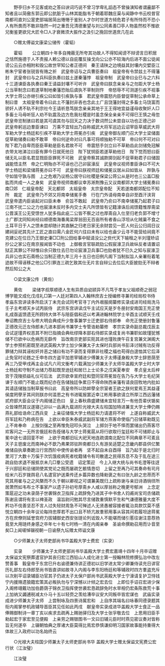 <!-- { "loadSidebar": true } -->
　　野亭归乡不见客或劝之答曰谀词巧说不曾习学卑礼謟态不曾操演知者谓麄鄙不知者且以简傲东郭云即公肮脏于山林其能脂韦于朝着耶魏庄渠与闻静中书云校昔官南都司直刘公寔吏部端居简出惓惓于鉴别人才尔时世道方倾危君子有所恃而不恐小人有所畏而不敢非隐然一时之重吾兄清德重望与刘公同素善□亭人物虽然校不惟欲兄衡鉴更欲兄大匠令□人才衰微须大振作之汲引之挽回世道庶几在此 

　　○赠太傅谥文康梁公储传（霍韬） 

　　霍韬 
　　公立朝四十年多自掩蔽无所夸其功故人不得知闻谤不辩谤言日积居之恬然施德于人不责报人赖公德以自庇覆反操戈向公公亦不较海内后进不面公徒闻谤公云云亦相附和毁公故世罕知公者正德间　秦王请陕之边境益其封壤内交嬖臣江彬朱宁宦者张锐皆有赂之祈　武皇帝诏与之兵曹臣奏曰　祖皇帝有令禁兹土不得藩封　武皇帝曰与之兵科臣执奏曰兹土遂秦藩悖　祖皇帝制　武皇帝曰业巳与之六科十三道谏臣各执奏曰秦王请益封壤不可听许　武皇帝曰朕念亲亲与之勿距大学士杨公当草制念曰若遂草制地秦藩恐贻后虞执不草制则忤　帝怒辱不可测遂引疾不视事大学士蒋公亦继引疾公曰如皆引疾孰与事　君武皇帝震怒内臣督促草制公承命草上制曰昔　太祖皇帝着令曰此土不藩封非吝也念此土广且饶藩封得之多畜士马饶富而骄奸人诱不轨不利宗社今王请祈恳笃朕念亲亲其地于王王得地宜益谨母收聚奸人□多畜士马毋听狂人劝不轨震及边方危我社稷是时虽念保全亲亲不可得巳王慎之毋忽　武皇帝览制骇曰若是其可虞其勿与回天之力决于数词然公未尝自以功也正德己卯　武皇帝躬巡边羣臣谏曰　万乘不宜轻出乃自称威武大将军巡边云诏宰臣草威武大将军勑大学士杨廷和引疾不草勑大学士蒋冕亦引疾　武皇帝御左顺门召大学士梁储面促草勑储奏曰勑不敢草　帝曰何逆命对曰凡事可将顺独勑不可草　帝曰何不可对曰　陛下君乃自卑而臣臣草勑是臣名君故不可　帝震怒手剑立曰不草勑齿此剑储免冠解衣带太地涕泣曰臣有罪今日就死他日　陛下犹悯臣若遂草勑他日　陛下觉而怒曰臣储无礼以臣名君显戮臣臣罪死不可赦　武皇帝察其诚款掷剑起不促草勑君子曰储固诚能悟主然　帝之仁明殆亦不可诬也己己卯宸濠反　武皇帝议视师羣臣诤曰不可大学士杨廷和梁储蒋冕亦曰不可　武皇帝曰朕视师廷和储冕议居从曰如皆从　跸孰与守如皆守孰与图　上之危艰乃议杨公居守曰社稷是保梁公蒋公从是时也三公盖□股肱而共成一人之身矣　武皇帝视师南都议幸苏淅荆豫云又议南都郊大学士储冕奏曰南□郊　仁祖皇帝配　天北都郊　太祖皇帝　太宗皇帝配　天若遂南都郊配位不知所　裁定　武皇帝乃不郊又将南幸储冕手奏　行在门外请母南幸自卯至酉汗浃背　武皇帝遣内臣谕起对曰臣未奉　俞旨不敢起　武皇帝乃俞曰不南幸储冕乃起君子曰江南不扰二公之力也宸濠未反时多内交士夫凡所馈皆有记籍濠诛后阅馈籍惟厚斋梁公晋溪王公无受馈世人犹多指此疵二公皆不察之过也厚斋自入仕至归老负郭不增寸土广郡沈同知尚经曰顺德南海番禺梁厚翁田无百亩所有者香山浮坦从化贼巢不食之土耳平日于人之馈未尝却随计其直酬之归老日家无余财尝见一匠人何云公归闾日议建祠妥祀其先计工匠之直曰需八金匠何六往曰未有以给也盍少云寻不能营给祠竟不克建公在位日乃王御史溱□□刑公田给事中赋请没公之赀代天下输租之半刘瑾矫诏抄公之家公在南京报闻皆不动也　上御极言官联疏劾公假宸濠卫兵故纵反者请置诏狱正其罪公不辩惟曰余只致仕去巳勿论宸濠卫兵事□也劾者犹不巳久之知与宸濠卫兵非公也实石斋杨公当制正德九年三月十五日也旧例凡阁下当制拟旨人亲署衔着笔迹故不得诬移之他公□引罪连三疏乞致其仕无片言自辩公去位后大臣披劾无不辩者然后知公之大 

　　○梁文康公传（黄佐） 

　　黄佐 
　　梁储字叔厚顺德人生有异质自幼颕异不凡笃于孝友父祖顺奇之弱冠博学能文成化戊戌礼□第一人廷对第四人入翰林庶吉士授编修寻兼司经局校书侍　孝庙东宫讲读多所启沃丁未充会试同考官寻丁内外艰服阕纂修实录成进司经局洗马壬子主考顺天乡试丙辰侍　武宗东宫讲读戊午主试应天是岁冬册封安南国王充正使礼成亟返馈遗无所顾持大体不与陪臣倡和还以考满进翰林院学士辛酉主试顺天壬戌奉诏教庶吉士与修大明会典成升少詹事兼学士迁吏部右侍郎奉　命充正使册封鲁藩正德改元迁左侍郎未几进本部尚书兼学士专管诰勑纂修　孝宗实录命副总裁戊辰主会试逆瑾弄权恶其不附巳指摘会典纰缪降本部右侍郎实录成复尚书兼职如故瑾犹憾储不巳欲中以危祸而无繇传　旨改南京吏部实阨其进也瑾败庚午召复宫兼文渊阁大学士参预机密既至进武英殿大学士加少保兼太子太保时兵部尚书彭泽讨贼有功反得罪储力辩其诬权奸并恶之储曰有功不录而复得罪非社稷之福也苟得白遑恤其它后泽止免官时论韪之壬申冬四方盗平加恩宰辅进少傅兼太子太傅谨身殿大学士辞恩荫至再三乃受甲戌再主会试凡六司文衡考六载满加少师兼太子太师华盖殿大学士时大学士杨廷和守制不出储力荐起既至逊廷和居巳上士论多之戊寅夏奉安　孝贞皇太后梓宫于茂陵损益礼仪可后法　武宗欲幸宣府廷和暨同官蒋冕皆在告乃与大学士毛纪哭谏于左顺门不能止既而纪亦在告储独廷争累日不得命陜西亲藩有请良田牧地内批如其请适储独当制草报书曰此　高皇帝所以防衅孽全宗室者王欲之朕何爱焉王其益谨侯度罔孽牙其间则朕亦何滥恩之有书进辄报罢近幸江彬用事欲请立所厚江西远藩储贰府部大臣会议于内阁储正色曰　皇上春秋鼎盛建储未宜轻言万一有他吾辈伏锧矣众皆竦然其议遂寝己卯以一品满九载进阶光禄大夫左柱国加特进兼支大学士俸仍赐燕礼部给诰命江西兵变　上亲征储偕大学士杨廷和力请遣将不听　上遂自称威武大将军廷和乃称病在告　上欲以幸臣朱泰威武副将军储方燕客命使临门召储草勑既见　上不肯奉命　上按剑强之至再惟免冠叩头哭泣　上掷剑于地不怿而罢储出仍燕客尽欢客问之一无所言俄廷和告痊储与大学士蒋冕扈从将行欲取行玺廷和不可储即止与冕中途七请回銮不听　上欲于南都旧坛大祀天地连疏谓南北配位不同典章不可紊且天子主鬯废北而南神必不歆乃弗果郊驻跸南都日久有游吴适楚之念畿内郡县供亿繁难储自执章奏跪泣行宫西阶中使传谕者再　坚不起自未自酉得　旨乃起于是北归时里河丁大数十万傒于次饥饿疫病死者枕籍储令有司散遣之民得苏息不及于乱在途三疏自劾求退不报抵京未几□羣公受遗　诏定策迎　今上入继大统与尚书毛澄等往迓于兴邸廷和忌储阴使其党论之既而屡疏乞骸情恳切　上留之至再乃可其奏命有司月给米六石岁拨舆皂八名遣官护送乘传还乡葢异数也降勑褒之有曰张九龄之忠荩而不究其用崔与之之风槩而不久于朝以卿视之可谓兼美既归上疏称谢与亲旧诗酒徜徉所居萧然如韦布士不事家产以遗子孙初号厚斋乡人咸以厚翁称之晚更号郁洲　上念定策扈迎之功未录荫子世袭锦衣卫指挥上疏辞免乃进其子中书舍人钧甫尚宝司丞储疏陈谢且谓将有言以禆圣政　温旨尉问勉其尽言储敦重慎默平生和气谦德雅量大度不矜功不伐善坚忍不言人过失轻财周急不可殚述人无贤愚被容接者辄治具款饮莫不感悦立朝四十余年议论每持忠厚若不出口且不矫亢故羣邪用事从容其间若履坦途蒋冕方在庶僚则延誉宫府力拔辅御史西安张琏论列诋毁人不能堪而储引慝往谢注意荐扬竟至大用琏终身感之卒年七十有七时杨一清在内阁亲奉　圣谕命撰勑召用而讣音至矣□上闻嗟悼辍视朝一日谕祭九坛赠太师谥文康 

　　○少师兼太子太师吏部尚书华盖殿大学士费宏（实录） 

　　实录 
　　少师兼太子太师吏部尚书华盖殿大学士费宏嘉靖十四年十月卒诏赠太保谥文宪祭葬遣官护其丧归宏江西铅山人成化进士第一授翰林院修撰弘治中改左赞善事　毅皇帝于东宫巳升右谕德兼侍讲正德初以旧学进太常少卿兼侍读充日讲官历礼部左右侍郎至尚书皆直讲如故寻入内阁与李东阳杨廷和等辅政时四方羣盗充斥以次削平诏录辅臣功官其子仍进太子太保户部尚书武英殿大学士宁濠请复护卫恃钱宁内援赂遗狼籍宏策其必叛执勿与宁深憾以计倾之宏去位　上即位手诏召宏进少保入阁修翊戴功加伯爵荫子锦衣卫指挥使世袭宏恳疏辞免时水旱相仍宏条陈救荒十事　上加纳又蠲逋税减太仆马十五以轻赍之羡给漕卒议安大同叛卒皆宏谋也　武庙实录成进少师兼太子太师　上尝制咏及四景诗属宏和　上自序其端名曰咏春同德录题其衔内阁掌参机政辅导首臣其见任如此丙戌　献皇帝实录成进华盖殿大学士食正一品俸赐御制诗一章丁亥以疾求去疏再上赐驰驿归及大学士张孚敬去位　上思用旧臣手勑起宏于家宏至见便殿　上亲劳之赐银图书一文曰旧辅元臣时时燕见密议奏对皆称旨无何遂卒　上辍朝恤典之厚诸大臣莫得比焉宏恭慎谦抑明习国家故事能持重得大体故三入政府以功名始终云 

　　○光禄大夫柱国少师兼太子太师吏部尚书华 盖殿大学士赠太保谥文宪费公宏行状（江汝璧） 

　　江汝璧 
